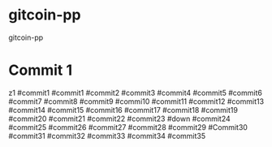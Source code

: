 # gitcoin-pp
gitcoin-pp
# Commit 1
z1
#commit1
#commit1
#commit2
#commit3
#commit4
#commit5
#commit6
#commit7
#commit8
#commit9
#commi10
#commit11
#commit12
#commit13
#commit14
#commit15
#commit16
#commit17
#commit18
#commit19
#commit20
#commit21
#commit22
#commit23
#down
#commit24
#commit25
#commit26
#commit27
#commit28
#commit29
#Commit30
#commit31
#commit32
#commit33
#commit34
#commit35

